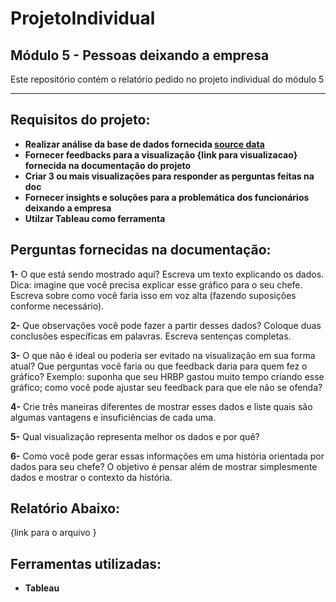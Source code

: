 # ProjetoIndividual 
## Módulo 5 - Pessoas deixando a empresa

Este repositório contém o relatório pedido no projeto individual do módulo 5
****
## Requisitos do projeto:
- **Realizar análise da base de dados fornecida [source data]([SE]_[M5]_Projeto_Individual_FONTE_DE_DADOS.xlsx)**
- **Fornecer feedbacks para a visualização {link para visualizacao} fornecida na documentação do projeto**
- **Criar 3 ou mais visualizações para responder as perguntas feitas na doc**
- **Fornecer insights e soluções para a problemática dos funcionários deixando a empresa**
- **Utilzar Tableau como ferramenta**

## Perguntas fornecidas na documentação:
**1-**  O que está sendo mostrado aqui? Escreva um texto explicando os dados.
Dica: imagine que você precisa explicar esse gráfico para o seu chefe. Escreva sobre como
você faria isso em voz alta (fazendo suposições conforme necessário).

**2-**  Que observações você pode fazer a partir desses dados? Coloque duas
conclusões específicas em palavras. Escreva sentenças completas.

**3-**  O que não é ideal ou poderia ser evitado na visualização em sua forma atual? Que
perguntas você faria ou que feedback daria para quem fez o gráfico?
Exemplo: suponha que seu HRBP gastou muito tempo criando esse gráfico; como você
pode ajustar seu feedback para que ele não se ofenda?

**4-**  Crie três maneiras diferentes de mostrar esses dados e liste quais são algumas
vantagens e insuficiências de cada uma.

**5-**  Qual visualização representa melhor os dados e por quê?

**6-**  Como você pode gerar essas informações em uma história orientada por dados
para seu chefe? O objetivo é pensar além de mostrar simplesmente dados e mostrar
o contexto da história.

## Relatório Abaixo:
{link para o arquivo }

## Ferramentas utilizadas:
- **Tableau**





